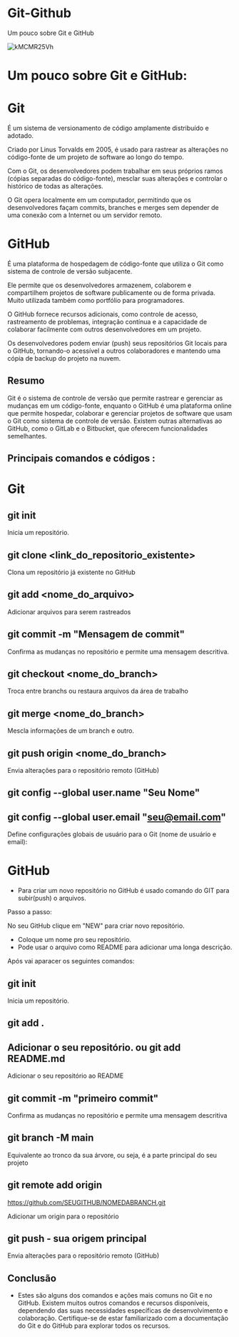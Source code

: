 # Git-Github
Um pouco sobre Git e GitHub 

![kMCMR25Vh](https://github.com/Nandabdev/Git-Github/assets/132234392/48107e70-1d6b-4651-80a5-9f497b440678)

# Um pouco sobre Git e GitHub: 


# Git 
 É um sistema de versionamento de código amplamente distribuído e adotado. 

Criado por Linus Torvalds em 2005, é usado para rastrear as alterações no código-fonte de um projeto de software ao longo do tempo.

Com o Git, os desenvolvedores podem trabalhar em seus próprios ramos (cópias separadas do código-fonte), mesclar suas alterações e controlar o histórico de todas as alterações.

O Git opera localmente em um computador, permitindo que os desenvolvedores façam commits, branches e merges sem depender de uma conexão com a Internet ou um servidor remoto.

# GitHub 
 É uma plataforma de hospedagem de código-fonte que utiliza o Git como sistema de controle de versão subjacente. 

Ele permite que os desenvolvedores armazenem, colaborem e compartilhem projetos de software publicamente ou de forma privada. Muito utilizada também como portfólio para programadores.

O GitHub fornece recursos adicionais, como controle de acesso, rastreamento de problemas, integração contínua e a capacidade de colaborar facilmente com outros desenvolvedores em um projeto.

Os desenvolvedores podem enviar (push) seus repositórios Git locais para o GitHub, tornando-o acessível a outros colaboradores e mantendo uma cópia de backup do projeto na nuvem.

## Resumo

Git é o sistema de controle de versão que permite rastrear e gerenciar as mudanças em um código-fonte, enquanto o GitHub é uma plataforma online que permite hospedar, colaborar e gerenciar projetos de software que usam o Git como sistema de controle de versão. Existem outras alternativas ao GitHub, como o GitLab e o Bitbucket, que oferecem funcionalidades semelhantes.

## Principais comandos e códigos : 

# Git 

 git init 
 ---
 Inicia um repositório. 

 git clone <link_do_repositorio_existente>
 ---
Clona um repositório já existente no GitHub

 git add <nome_do_arquivo> 
 ---
 Adicionar arquivos para serem rastreados 

 git commit -m "Mensagem de commit"
 ---
 Confirma as mudanças no repositório e permite
 uma mensagem descritiva.

 git checkout <nome_do_branch>
 ---
 Troca entre branchs ou restaura arquivos
 da área de trabalho

 git merge <nome_do_branch>
 ---
 Mescla informações de um branch e outro. 

 git push origin <nome_do_branch>
 ---
 Envia alterações para o repositório remoto (GitHub)

 git config --global user.name "Seu Nome"
 ---
 git config --global user.email "seu@email.com"
 ---
 Define configurações globais de usuário para o 
 Git (nome de usuário e email):

# GitHub

 - Para criar um novo repositório no GitHub é usado comando do GIT para subir(push) o arquivos.

 Passo a passo: 

 No seu GitHub clique em "NEW" para criar novo repositório. 

 - Coloque um nome pro seu repositório.
 - Pode usar o arquivo como README para adicionar uma longa descrição. 

Após vai aparacer os seguintes comandos: 
 

 git init 
 ---
 Inicia um repositório. 
 
 git add . 
 ---
 Adicionar o seu repositório. 
 ou 
 git add README.md  
 ---
 Adicionar o seu repositório ao README

 git commit -m "primeiro commit" 
 ---
 Confirma as mudanças no repositório e permite
 uma mensagem descritiva

 git branch -M main 
 --- 
 Equivalente ao tronco da sua árvore, ou seja,
  é a parte principal do seu projeto

  git remote add origin 
  ---
  https://github.com/SEUGITHUB/NOMEDABRANCH.git
  
  Adicionar um origin para o repositório 

 git push - sua origem principal
 ---
 Envia alterações para o repositório remoto (GitHub)
 



## Conclusão

- Estes são alguns dos comandos e ações mais comuns no Git e no GitHub. Existem muitos outros comandos e recursos disponíveis, dependendo das suas necessidades específicas de desenvolvimento e colaboração. Certifique-se de estar familiarizado com a documentação do Git e do GitHub para explorar todos os recursos.
